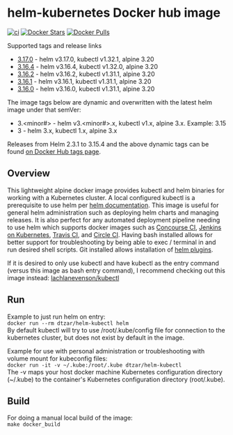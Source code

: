 # helm-kubernetes Docker hub image

[![ci](https://github.com/dtzar/helm-kubectl/actions/workflows/image-build-push.yaml/badge.svg)](https://github.com/dtzar/helm-kubectl/actions/workflows/image-build-push.yaml)
[![Docker Stars](https://img.shields.io/docker/stars/dtzar/helm-kubectl.svg?style=flat)](https://hub.docker.com/r/dtzar/helm-kubectl/)
[![Docker Pulls](https://img.shields.io/docker/pulls/dtzar/helm-kubectl.svg?style=flat)](https://hub.docker.com/r/dtzar/helm-kubectl/)

Supported tags and release links

* [3.17.0](https://github.com/dtzar/helm-kubectl/releases/tag/3.17.0) - helm v3.17.0, kubectl v1.32.1, alpine 3.20
* [3.16.4](https://github.com/dtzar/helm-kubectl/releases/tag/3.16.4) - helm v3.16.4, kubectl v1.32.0, alpine 3.20
* [3.16.2](https://github.com/dtzar/helm-kubectl/releases/tag/3.16.2) - helm v3.16.2, kubectl v1.31.1, alpine 3.20
* [3.16.1](https://github.com/dtzar/helm-kubectl/releases/tag/3.16.1) - helm v3.16.1, kubectl v1.31.1, alpine 3.20
* [3.16.0](https://github.com/dtzar/helm-kubectl/releases/tag/3.16.0) - helm v3.16.0, kubectl v1.31.1, alpine 3.20

The image tags below are dynamic and overwritten with the latest helm image under that semVer:

* 3.<minor#> - helm v3.<minor#>.x, kubectl v1.x, alpine 3.x.  Example: 3.15
* 3 - helm 3.x, kubectl 1.x, alpine 3.x

Releases from Helm 2.3.1 to 3.15.4 and the above dynamic tags can be found [on Docker Hub tags page](https://hub.docker.com/r/dtzar/helm-kubectl/tags).

## Overview

This lightweight alpine docker image provides kubectl and helm binaries for working with a Kubernetes cluster. A local configured kubectl is a prerequisite to use helm per [helm documentation](https://github.com/kubernetes/helm/blob/master/docs/quickstart.md). This image is useful for general helm administration such as deploying helm charts and managing releases. It is also perfect for any automated deployment pipeline needing to use helm which supports docker images such as [Concourse CI](https://concourse.ci), [Jenkins on Kubernetes](https://kubeapps.com/charts/stable/jenkins), [Travis CI](https://docs.travis-ci.com/user/docker/), and [Circle CI](https://circleci.com/integrations/docker/). Having bash installed allows for better support for troubleshooting by being able to exec / terminal in and run desired shell scripts. Git installed allows installation of [helm plugins](https://github.com/kubernetes/helm/blob/master/docs/plugins.md).

If it is desired to only use kubectl and have kubectl as the entry command (versus this image as bash entry command), I recommend checking out this image instead:
[lachlanevenson/kubectl](https://hub.docker.com/r/lachlanevenson/k8s-kubectl/)

## Run

Example to just run helm on entry:  
`docker run --rm dtzar/helm-kubectl helm`  
By default kubectl will try to use /root/.kube/config file for connection to the kubernetes cluster, but does not exist by default in the image.

Example for use with personal administration or troubleshooting with volume mount for kubeconfig files:  
`docker run -it -v ~/.kube:/root/.kube dtzar/helm-kubectl`  
The -v maps your host docker machine Kubernetes configuration directory (~/.kube) to the container's Kubernetes configuration directory (root/.kube).

## Build

For doing a manual local build of the image:  
`make docker_build`
